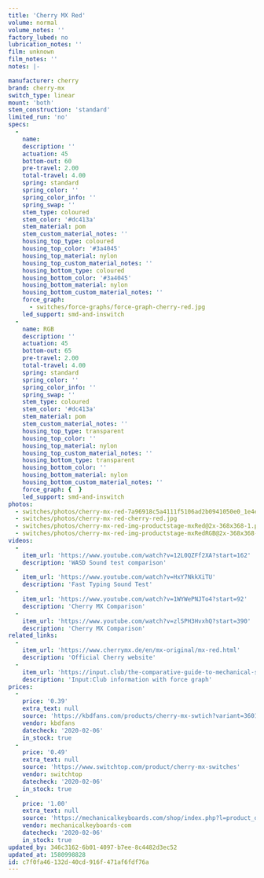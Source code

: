 ```yaml
---
title: 'Cherry MX Red'
volume: normal
volume_notes: ''
factory_lubed: no
lubrication_notes: ''
film: unknown
film_notes: ''
notes: |-

manufacturer: cherry
brand: cherry-mx
switch_type: linear
mount: 'both'
stem_construction: 'standard'
limited_run: 'no'
specs:
  -
    name:
    description: ''
    actuation: 45
    bottom-out: 60
    pre-travel: 2.00
    total-travel: 4.00
    spring: standard
    spring_color: ''
    spring_color_info: ''
    spring_swap: ''
    stem_type: coloured
    stem_color: '#dc413a'
    stem_material: pom
    stem_custom_material_notes: ''
    housing_top_type: coloured
    housing_top_color: '#3a4045'
    housing_top_material: nylon
    housing_top_custom_material_notes: ''
    housing_bottom_type: coloured
    housing_bottom_color: '#3a4045'
    housing_bottom_material: nylon
    housing_bottom_custom_material_notes: ''
    force_graph:
      - switches/force-graphs/force-graph-cherry-red.jpg
    led_support: smd-and-inswitch
  -
    name: RGB
    description: ''
    actuation: 45
    bottom-out: 65
    pre-travel: 2.00
    total-travel: 4.00
    spring: standard
    spring_color: ''
    spring_color_info: ''
    spring_swap: ''
    stem_type: coloured
    stem_color: '#dc413a'
    stem_material: pom
    stem_custom_material_notes: ''
    housing_top_type: transparent
    housing_top_color: ''
    housing_top_material: nylon
    housing_top_custom_material_notes: ''
    housing_bottom_type: transparent
    housing_bottom_color: ''
    housing_bottom_material: nylon
    housing_bottom_custom_material_notes: ''
    force_graph: {  }
    led_support: smd-and-inswitch
photos:
  - switches/photos/cherry-mx-red-7a96918c5a4111f5106ad2b0941050e0_1e4e5e77-808e-4aff-bd33-3b8aa1aa886d_1800x1800.jpg
  - switches/photos/cherry-mx-red-cherry-red.jpg
  - switches/photos/cherry-mx-red-img-productstage-mxRed@2x-368x368-1.png
  - switches/photos/cherry-mx-red-img-productstage-mxRedRGB@2x-368x368-1.png
videos:
  -
    item_url: 'https://www.youtube.com/watch?v=12L0QZFf2XA?start=162'
    description: 'WASD Sound test comparison'
  -
    item_url: 'https://www.youtube.com/watch?v=HxY7NkkXiTU'
    description: 'Fast Typing Sound Test'
  -
    item_url: 'https://www.youtube.com/watch?v=1WYWePNJTo4?start=92'
    description: 'Cherry MX Comparison'
  -
    item_url: 'https://www.youtube.com/watch?v=zlSPH3HvxhQ?start=390'
    description: 'Cherry MX Comparison'
related_links:
  -
    item_url: 'https://www.cherrymx.de/en/mx-original/mx-red.html'
    description: 'Official Cherry website'
  -
    item_url: 'https://input.club/the-comparative-guide-to-mechanical-switches/linear/cherry-mx-red/'
    description: 'Input:Club information with force graph'
prices:
  -
    price: '0.39'
    extra_text: null
    source: 'https://kbdfans.com/products/cherry-mx-swtich?variant=36019543693'
    vendor: kbdfans
    datecheck: '2020-02-06'
    in_stock: true
  -
    price: '0.49'
    extra_text: null
    source: 'https://www.switchtop.com/product/cherry-mx-switches'
    vendor: switchtop
    datecheck: '2020-02-06'
    in_stock: true
  -
    price: '1.00'
    extra_text: null
    source: 'https://mechanicalkeyboards.com/shop/index.php?l=product_detail&p=1027'
    vendor: mechanicalkeyboards-com
    datecheck: '2020-02-06'
    in_stock: true
updated_by: 346c3162-6b01-4097-b7ee-8c4482d3ec52
updated_at: 1580998828
id: c7f0fa46-132d-40cd-916f-471af6fdf76a
---
```

